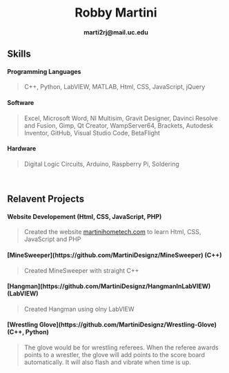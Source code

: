 <h1 align="center">Robby Martini</h1>
<h4 align="center">marti2rj@mail.uc.edu</h4>



## Skills
<h4> Programming Languages</h4>

>  C++, Python, LabVIEW, MATLAB, Html, CSS, JavaScript, jQuery

<h4> Software </h4>

> Excel, Microsoft Word, NI Multisim, Gravit Designer, Davinci Resolve and Fusion, Gimp, Qt Creator, WampServer64, Brackets, Autodesk Inventor, GitHub, Visual Studio Code, BetaFlight

<h4> Hardware </h4>

> Digital Logic Circuits, Arduino, Raspberry Pi, Soldering

<br>

## Relavent Projects

<h4> Website Developement (Html, CSS, JavaScript, PHP) </h4>

> Created the website [martinihometech.com](http://martinihometech.com/index.php) to learn Html, CSS, JavaScript and PHP

<h4> [MineSweeper](https://github.com/MartiniDesignz/MineSweeper) (C++) </h4>

> Created MineSweeper with straight C++

<h4> [Hangman](https://github.com/MartiniDesignz/HangmanInLabVIEW) (LabVIEW) </h4>

> Created Hangman using olny LabVIEW

<h4> [Wrestling Glove](https://github.com/MartiniDesignz/Wrestling-Glove) (C++, Python) </h4>

>The glove would be for wrestling referees.  When the referee awards points to a wrestler,
the glove will add points to the score board automatically.  It will also flash and vibrate
when time is up.  

